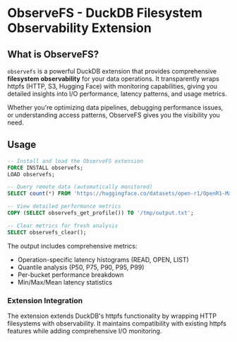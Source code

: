 # ObserveFS - DuckDB Filesystem Observability Extension

## What is ObserveFS?

`observefs` is a powerful DuckDB extension that provides comprehensive **filesystem observability** for your data operations. It transparently wraps httpfs (HTTP, S3, Hugging Face) with monitoring capabilities, giving you detailed insights into I/O performance, latency patterns, and usage metrics.

Whether you're optimizing data pipelines, debugging performance issues, or understanding access patterns, ObserveFS gives you the visibility you need.

## Usage
```sql
-- Install and load the ObserveFS extension
FORCE INSTALL observefs;
LOAD observefs;

-- Query remote data (automatically monitored)
SELECT count(*) FROM 'https://huggingface.co/datasets/open-r1/OpenR1-Math-220k/resolve/main/data/train-00003-of-00010.parquet';

-- View detailed performance metrics
COPY (SELECT observefs_get_profile()) TO '/tmp/output.txt';

-- Clear metrics for fresh analysis
SELECT observefs_clear();
```

The output includes comprehensive metrics:
- Operation-specific latency histograms (READ, OPEN, LIST)
- Quantile analysis (P50, P75, P90, P95, P99)
- Per-bucket performance breakdown
- Min/Max/Mean latency statistics

### Extension Integration

The extension extends DuckDB's httpfs functionality by wrapping HTTP filesystems with observability. It maintains compatibility with existing httpfs features while adding comprehensive I/O monitoring.
